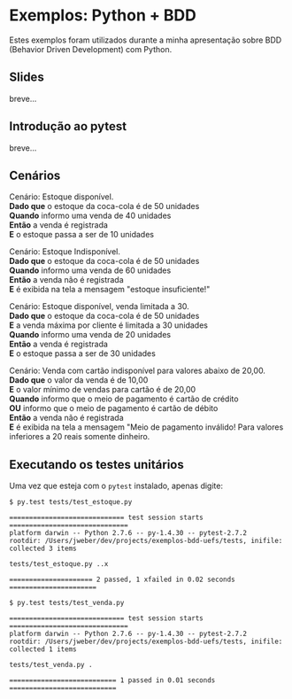 # Exemplos: Python + BDD
Estes exemplos foram utilizados durante a minha apresentação sobre BDD (Behavior Driven Development) com Python.

## Slides
breve...

## Introdução ao pytest
breve...

## Cenários

Cenário: Estoque disponível.  
**Dado que** o estoque da coca-cola é de 50 unidades  
**Quando** informo uma venda de 40 unidades  
**Então** a venda é registrada  
  **E** o estoque passa a ser de 10 unidades

Cenário: Estoque Indisponível.  
**Dado que** o estoque da coca-cola é de 50 unidades  
**Quando** informo uma venda de 60 unidades  
**Então** a venda não é registrada  
  **E** é exibida na tela a mensagem "estoque
insuficiente!"  

Cenário: Estoque disponível, venda limitada a 30.  
**Dado que** o estoque da coca-cola é de 50 unidades  
  **E** a venda máxima por cliente é limitada a 30 unidades  
**Quando** informo uma venda de 20 unidades   
**Então** a venda é registrada  
  **E** o estoque passa a ser de 30 unidades  

Cenário: Venda com cartão indisponível para valores abaixo de 20,00.  
**Dado que** o valor da venda é de 10,00  
  **E** o valor mínimo de vendas para cartão é de 20,00  
**Quando** informo que o meio de pagamento é cartão de crédito  
  **OU** informo que o meio de pagamento é cartão de débito  
**Então** a venda não é registrada  
  **E** é exibida na tela a mensagem "Meio de pagamento inválido! Para valores
inferiores a 20 reais somente dinheiro.  

## Executando os testes unitários
Uma vez que esteja com o ```pytest``` instalado, apenas digite:
```shell
$ py.test tests/test_estoque.py

============================= test session starts ==============================
platform darwin -- Python 2.7.6 -- py-1.4.30 -- pytest-2.7.2
rootdir: /Users/jweber/dev/projects/exemplos-bdd-uefs/tests, inifile:
collected 3 items

tests/test_estoque.py ..x

===================== 2 passed, 1 xfailed in 0.02 seconds ======================
```
```shell
$ py.test tests/test_venda.py

============================= test session starts ==============================
platform darwin -- Python 2.7.6 -- py-1.4.30 -- pytest-2.7.2
rootdir: /Users/jweber/dev/projects/exemplos-bdd-uefs/tests, inifile:
collected 1 items

tests/test_venda.py .

=========================== 1 passed in 0.01 seconds ===========================
```
